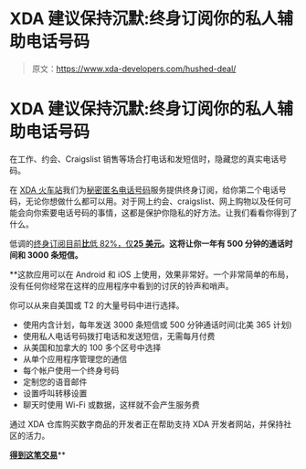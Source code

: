 # XDA 建议保持沉默:终身订阅你的私人辅助电话号码

> 原文：<https://www.xda-developers.com/hushed-deal/>

# XDA 建议保持沉默:终身订阅你的私人辅助电话号码

在工作、约会、Craigslist 销售等场合打电话和发短信时，隐藏您的真实电话号码。

在 [XDA 火车站](https://depot.xda-developers.com/?utm_source=xda-developers.com&utm_medium=referral&utm_campaign=hushed_022217)我们为[秘密匿名电话号码](https://depot.xda-developers.com/sales/hushed-business-line-lifetime-number?utm_source=xda-developers.com&utm_medium=referral&utm_campaign=hushed-business-line-lifetime-number_031017?utm_source=xda-developers.com&utm_medium=referral&utm_campaign=hushed_022217)服务提供终身订阅，给你第二个电话号码，无论你想做什么都可以用。对于网上约会、craigslist、网上购物以及任何可能会向你索要电话号码的事情，这都是保护你隐私的好方法。让我们看看你得到了什么。

低调的[终身订阅目前**比**低 82%，仅**25 美元**](https://depot.xda-developers.com/sales/hushed-business-line-lifetime-number?utm_source=xda-developers.com&utm_medium=referral&utm_campaign=hushed-business-line-lifetime-number_031017?utm_source=xda-developers.com&utm_medium=referral&utm_campaign=hushed_022217)**。这将让你一年有 500 分钟的通话时间和 3000 条短信。**

 **这款应用可以在 Android 和 iOS 上使用，效果非常好。一个非常简单的布局，没有任何你经常在这样的应用程序中看到的讨厌的铃声和哨声。

你可以从来自美国或 T2 的大量号码中进行选择。

*   使用内含计划，每年发送 3000 条短信或 500 分钟通话时间(北美 365 计划)
*   使用私人电话号码拨打电话和发送短信，无需每月付费
*   从美国和加拿大的 100 多个区号中选择
*   从单个应用程序管理您的通信
*   每个帐户使用一个终身号码
*   定制您的语音邮件
*   设置呼叫转移设置
*   聊天时使用 Wi-Fi 或数据，这样就不会产生服务费

通过 XDA 仓库购买数字商品的开发者正在帮助支持 XDA 开发者网站，并保持社区的活力。

[**得到这笔交易**](https://depot.xda-developers.com/sales/hushed-business-line-lifetime-number?utm_source=xda-developers.com&utm_medium=referral&utm_campaign=hushed_022217)**